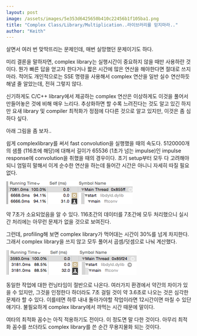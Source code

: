 ```yaml
---
layout: post
image: /assets/images/5e353d6425650b410c22456b1f105ba1.png
title: "Complex Class/Library/Multiplication..라이브러리를 믿지마라.."
author: "Keith"
---
```



살면서 여러 번 맞딱뜨리는 문제인데, 매번 실망했던 문제이기도 하다. 




미리 결론을 말하자면, complex library는 실행시간이 중요하지 않을 때만 사용하란 것이다. 뭔가 빠른 답을 얻고자 한다거나 짧은 시간에 많은 연산을 해야한다면 절대로 쓰지 마라. 적어도 개인적으로는 SSE 명령을 사용해서 complex 연산을 일반 실수 연산하듯 해낼 줄 알았는데, 전혀 그렇지 않다.




신기하게도 C/C++ library에서 제공하는 complex 연산은 이상하게도 이것을 풀어서 만들어놓은 것에 비해 매우 느리다. 추상화하면 할 수록 느려진다는 것도 알고 있긴 하지만 요새 library 및 compiler 최적화가 정점에 다다른 것으로 알고 있지만, 이것은 좀 심하다 싶다.




아래 그림을 좀 보자..




쉽게 complexlibrary를 써서 fast convolution을 실행했을 때의 속도다. 5120000개의 샘플 (116초에 해당)에 대해서 길이가 65536 (1초가 넘는 impulse)인 impulse response에 convolution을 취했을 때의 경우이다. 초기 setup부터 모두 다 고려해야되니 엄밀히 말해서 이게 순수한 연산을 하는데 들어간 시간은 아니니 자세히 따질 필요 없다.






![image](/assets/images/5e353d6425650b410c22456b1f105ba1.png)




약 7초가 소요되었음을 알 수 있다. 116초간의 데이터를 7초간에 모두 처리했으니 실시간 처리에는 아무런 문제가 없을 것으로 보여진다. 




그런데, profiling해 보면 complex library가 먹어대는 시간이 30%를 넘게 차지한다. 그래서 complex library을 쓰지 않고 모두 풀어서 곱셈/덧셈으로 나눠 계산했다.





![image](/assets/images/89076a22a9f73e7b67484f8d13bdbe35.png)




동일한 작업에 대한 런닝타임이 절반으로 나온다. 여러가지 환경에서 약간의 차이가 있을 수 있지만, 그것을 인정한다 하더라도 7초 걸릴 것이 약 3.6초로 나오는 것은 심각한 문제라 할 수 있다. 이를테면 하루 내내 돌아가야할 작업이라면 12시간이면 마칠 수 있단 얘기다. 불필요하게 complex library에서 까먹는 시간 때문에 말이다.





여타의 최적화 꼼수는 아직 적용하기도 전이다. 이 정도면 말 다한 것이다. 아무리 최적화 꼼수를 쓰더라도 complex library를 쓴 순간 무용지물화 되는 것이다.





